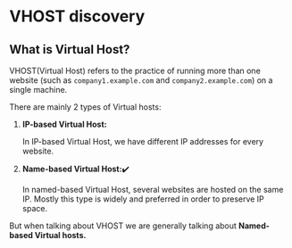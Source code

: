 # VHOST discovery

## What is Virtual Host?

VHOST(Virtual Host) refers to the practice of running more than one website (such as `company1.example.com` and `company2.example.com`) on a single machine.&#x20;

There are mainly 2 types of Virtual hosts:

1.  **IP-based Virtual Host:**

    In IP-based Virtual Host, we have different IP addresses for every website.
2.  **Name-based Virtual Host:**✔️

    In named-based Virtual Host, several websites are hosted on the same IP. Mostly this type is widely and preferred in order to preserve IP space.

But when talking about VHOST we are generally talking about **Named-based Virtual hosts.**

